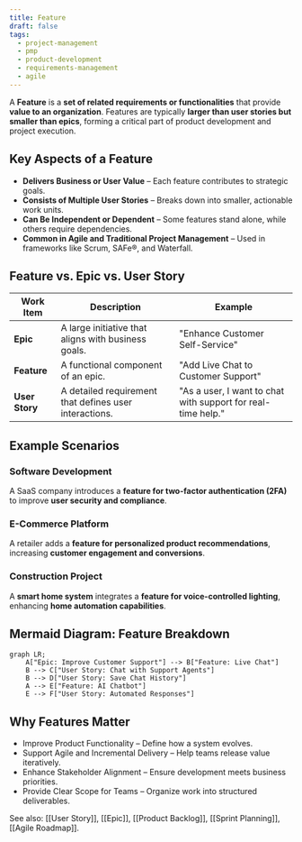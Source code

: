 ```yaml
---
title: Feature
draft: false
tags:
  - project-management
  - pmp
  - product-development
  - requirements-management
  - agile
---
```


A **Feature** is a **set of related requirements or functionalities** that provide **value to an organization**. Features are typically **larger than user stories but smaller than epics**, forming a critical part of product development and project execution.

## **Key Aspects of a Feature**
- **Delivers Business or User Value** – Each feature contributes to strategic goals.
- **Consists of Multiple User Stories** – Breaks down into smaller, actionable work units.
- **Can Be Independent or Dependent** – Some features stand alone, while others require dependencies.
- **Common in Agile and Traditional Project Management** – Used in frameworks like Scrum, SAFe®, and Waterfall.

## **Feature vs. Epic vs. User Story**
| **Work Item** | **Description** | **Example** |
|--------------|------------------------------------------------|--------------------------------|
| **Epic** | A large initiative that aligns with business goals. | "Enhance Customer Self-Service" |
| **Feature** | A functional component of an epic. | "Add Live Chat to Customer Support" |
| **User Story** | A detailed requirement that defines user interactions. | "As a user, I want to chat with support for real-time help." |

## **Example Scenarios**

### **Software Development**
A SaaS company introduces a **feature for two-factor authentication (2FA)** to improve **user security and compliance**.

### **E-Commerce Platform**
A retailer adds a **feature for personalized product recommendations**, increasing **customer engagement and conversions**.

### **Construction Project**
A **smart home system** integrates a **feature for voice-controlled lighting**, enhancing **home automation capabilities**.

## **Mermaid Diagram: Feature Breakdown**
```mermaid
graph LR;
    A["Epic: Improve Customer Support"] --> B["Feature: Live Chat"]
    B --> C["User Story: Chat with Support Agents"]
    B --> D["User Story: Save Chat History"]
    A --> E["Feature: AI Chatbot"]
    E --> F["User Story: Automated Responses"]
```

## Why Features Matter

- Improve Product Functionality – Define how a system evolves.
- Support Agile and Incremental Delivery – Help teams release value iteratively.
- Enhance Stakeholder Alignment – Ensure development meets business priorities.
- Provide Clear Scope for Teams – Organize work into structured deliverables.

See also: [[User Story]], [[Epic]], [[Product Backlog]], [[Sprint Planning]], [[Agile Roadmap]].